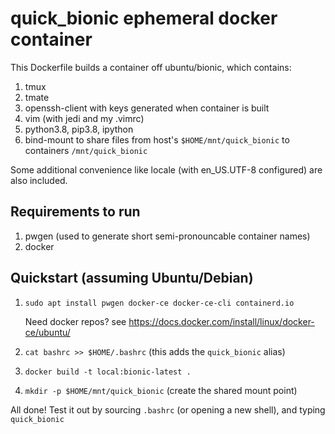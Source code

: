 # quick_bionic ephemeral docker container

This Dockerfile builds a container off ubuntu/bionic, which contains:

1. tmux
2. tmate
3. openssh-client with keys generated when container is built
4. vim (with jedi and my .vimrc)
5. python3.8, pip3.8, ipython
6. bind-mount to share files from host's `$HOME/mnt/quick_bionic` to containers `/mnt/quick_bionic`

Some additional convenience like locale (with en_US.UTF-8 configured) are also included.

## Requirements to run

1. pwgen (used to generate short semi-pronouncable container names)
2. docker

## Quickstart (assuming Ubuntu/Debian)

1. `sudo apt install pwgen docker-ce docker-ce-cli containerd.io`

   Need docker repos? see https://docs.docker.com/install/linux/docker-ce/ubuntu/

2. `cat bashrc >> $HOME/.bashrc` (this adds the `quick_bionic` alias)
3. `docker build -t local:bionic-latest .`
4. `mkdir -p $HOME/mnt/quick_bionic` (create the shared mount point)

All done! Test it out by sourcing `.bashrc` (or opening a new shell), and typing `quick_bionic`
